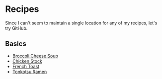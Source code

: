 # Recipes

Since I can't seem to maintain a single location for any of my recipes, let's try GitHub.

## Basics

- [Broccoli Cheese Soup](basics/broccoli-cheese-soup.md)
- [Chicken Stock](basics/chicken-stock.md)
- [French Toast](basics/french-toast.md)
- [Tonkotsu Ramen](basics/tonkotsu-ramen.md)
